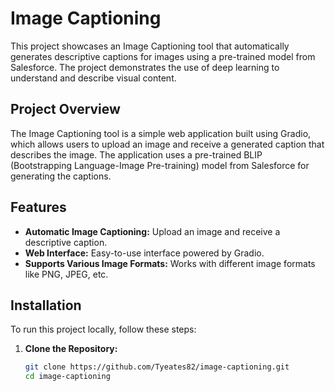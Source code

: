 # Image Captioning

This project showcases an Image Captioning tool that automatically generates descriptive captions for images using a pre-trained model from Salesforce. The project demonstrates the use of deep learning to understand and describe visual content.

## Project Overview

The Image Captioning tool is a simple web application built using Gradio, which allows users to upload an image and receive a generated caption that describes the image. The application uses a pre-trained BLIP (Bootstrapping Language-Image Pre-training) model from Salesforce for generating the captions.

## Features

- **Automatic Image Captioning:** Upload an image and receive a descriptive caption.
- **Web Interface:** Easy-to-use interface powered by Gradio.
- **Supports Various Image Formats:** Works with different image formats like PNG, JPEG, etc.

## Installation

To run this project locally, follow these steps:

1. **Clone the Repository:**
   ```bash
   git clone https://github.com/Tyeates82/image-captioning.git
   cd image-captioning
